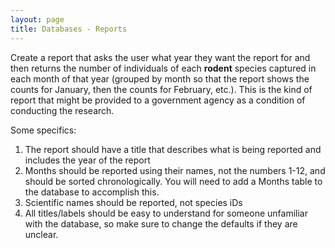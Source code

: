 ```yaml
---
layout: page
title: Databases - Reports
---
```


Create a report that asks the user what year they want the report for
and then returns the number of individuals of each **rodent** species
captured in each month of that year (grouped by month so that the report
shows the counts for January, then the counts for February, etc.). This
is the kind of report that might be provided to a government agency as a
condition of conducting the research.

Some specifics:

1.  The report should have a title that describes what is being reported
    and includes the year of the report
2.  Months should be reported using their names, not the numbers 1-12,
    and should be sorted chronologically. You will need to add a Months
    table to the database to accomplish this.
3.  Scientific names should be reported, not species iDs
4.  All titles/labels should be easy to understand for someone
    unfamiliar with the database, so make sure to change the defaults if
    they are unclear.

